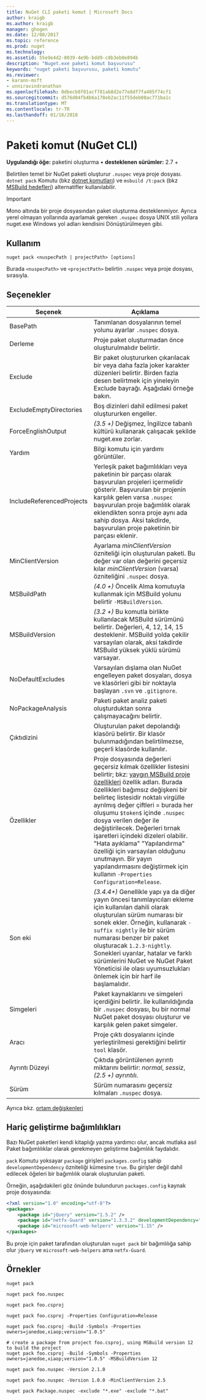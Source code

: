 ```yaml
---
title: NuGet CLI paketi komut | Microsoft Docs
author: kraigb
ms.author: kraigb
manager: ghogen
ms.date: 12/08/2017
ms.topic: reference
ms.prod: nuget
ms.technology: 
ms.assetid: 55e9e4d2-8039-4e9b-bdd9-c8b3eb0e894b
description: "Nuget.exe paketi komut başvurusu"
keywords: "nuget paketi başvurusu, paketi komutu"
ms.reviewer:
- karann-msft
- unniravindranathan
ms.openlocfilehash: 0dbecb8f01acf781ab8d2e77e8df7fa405f74cf1
ms.sourcegitcommit: d576d84fb4b6a178eb2ac11f55deb08ac771ba1c
ms.translationtype: MT
ms.contentlocale: tr-TR
ms.lasthandoff: 01/16/2018
---
```

# <a name="pack-command-nuget-cli"></a>Paketi komut (NuGet CLI)

**Uygulandığı öğe:** paketini oluşturma &bullet; **desteklenen sürümler:** 2.7 +

Belirtilen temel bir NuGet paketi oluşturur `.nuspec` veya proje dosyası. `dotnet pack` Komutu (bkz [dotnet komutları](dotnet-Commands.md)) ve `msbuild /t:pack` (bkz [MSBuild hedefleri](../schema/msbuild-targets.md)) alternatifler kullanılabilir.

> [!Important]
> Mono altında bir proje dosyasından paket oluşturma desteklenmiyor. Ayrıca yerel olmayan yollarında ayarlamak gereken `.nuspec` dosya UNIX stili yollara nuget.exe Windows yol adları kendisini Dönüştürülmeyen gibi.

## <a name="usage"></a>Kullanım

```
nuget pack <nuspecPath | projectPath> [options]
```

Burada `<nuspecPath>` ve `<projectPath>` belirtin `.nuspec` veya proje dosyası, sırasıyla.

## <a name="options"></a>Seçenekler

| Seçenek | Açıklama |
| --- | --- |
| BasePath | Tanımlanan dosyalarının temel yolunu ayarlar `.nuspec` dosya. |
| Derleme | Proje paket oluşturmadan önce oluşturulmalıdır belirtir. |
| Exclude | Bir paket oluştururken çıkarılacak bir veya daha fazla joker karakter düzenleri belirtir. Birden fazla desen belirtmek için yineleyin Exclude bayrağı. Aşağıdaki örneğe bakın. |
| ExcludeEmptyDirectories | Boş dizinleri dahil edilmesi paket oluştururken engeller. |
| ForceEnglishOutput | *(3.5 +)*  Değişmez, İngilizce tabanlı kültürü kullanarak çalışacak şekilde nuget.exe zorlar. |
| Yardım | Bilgi komutu için yardımı görüntüler. |
| IncludeReferencedProjects | Yerleşik paket bağımlılıkları veya paketinin bir parçası olarak başvurulan projeleri içermelidir gösterir. Başvurulan bir projenin karşılık gelen varsa `.nuspec` başvurulan proje bağımlılık olarak eklendikten sonra proje aynı ada sahip dosya. Aksi takdirde, başvurulan proje paketinin bir parçası eklenir. |
| MinClientVersion | Ayarlama *minClientVersion* özniteliği için oluşturulan paketi. Bu değer var olan değerini geçersiz kılar *minClientVersion* (varsa) özniteliğini `.nuspec` dosya. |
| MSBuildPath | *(4.0 +)*  Öncelik Alma komutuyla kullanmak için MSBuild yolunu belirtir `-MSBuildVersion`. |
| MSBuildVersion | *(3.2 +)*  Bu komutla birlikte kullanılacak MSBuild sürümünü belirtir. Değerleri, 4, 12, 14, 15 desteklenir. MSBuild yolda çekilir varsayılan olarak, aksi takdirde MSBuild yüksek yüklü sürümü varsayar. |
| NoDefaultExcludes | Varsayılan dışlama olan NuGet engelleyen paket dosyaları, dosya ve klasörleri gibi bir noktayla başlayan `.svn` ve `.gitignore`. |
| NoPackageAnalysis | Paketi paket analiz paketi oluşturduktan sonra çalışmayacağını belirtir. |
| Çıktıdizini | Oluşturulan paket depolandığı klasörü belirtir. Bir klasör bulunmadığından belirtilmezse, geçerli klasörde kullanılır. |
| Özellikler | Proje dosyasında değerleri geçersiz kılmak özellikler listesini belirtir; bkz: [yaygın MSBuild proje özellikleri](/visualstudio/msbuild/common-msbuild-project-properties) özellik adları. Burada özellikleri bağımsız değişkeni bir belirteç listesidir noktalı virgülle ayrılmış değer çiftleri = burada her oluşumu `$token$` içinde `.nuspec` dosya verilen değer ile değiştirilecek. Değerleri tırnak işaretleri içindeki dizeleri olabilir. "Hata ayıklama" "Yapılandırma" özelliği için varsayılan olduğunu unutmayın. Bir yayın yapılandırmasını değiştirmek için kullanın `-Properties Configuration=Release`. |
| Son eki | *(3.4.4+)*  Genellikle yapı ya da diğer yayın öncesi tanımlayıcıları ekleme için kullanılan dahili olarak oluşturulan sürüm numarası bir sonek ekler. Örneğin, kullanarak `-suffix nightly` ile bir sürüm numarası benzer bir paket oluşturacak `1.2.3-nightly`. Sonekleri uyarılar, hatalar ve farklı sürümlerini NuGet ve NuGet Paket Yöneticisi ile olası uyumsuzlukları önlemek için bir harf ile başlamalıdır. |
| Simgeleri | Paket kaynaklarını ve simgeleri içerdiğini belirtir. İle kullanıldığında bir `.nuspec` dosyası, bu bir normal NuGet paket dosyası oluşturur ve karşılık gelen paket simgeler. |
| Aracı | Proje çıktı dosyalarını içinde yerleştirilmesi gerektiğini belirtir `tool` klasör. |
| Ayrıntı Düzeyi | Çıktıda görüntülenen ayrıntı miktarını belirtir: *normal*, *sessiz*, *(2.5 +) ayrıntılı*. |
| Sürüm | Sürüm numarasını geçersiz kılmaları `.nuspec` dosya. |

Ayrıca bkz. [ortam değişkenleri](cli-ref-environment-variables.md)

## <a name="excluding-development-dependencies"></a>Hariç geliştirme bağımlılıkları

Bazı NuGet paketleri kendi kitaplığı yazma yardımcı olur, ancak mutlaka asıl Paket bağımlılıklar olarak gerekmeyen geliştirme bağımlılık faydalıdır.

`pack` Komutu yoksayar `package` girişleri `packages.config` sahip `developmentDependency` özniteliği kümesine `true`. Bu girişler değil dahil edilecek öğeleri bir bağımlılık olarak oluşturulan paketi.

Örneğin, aşağıdakileri göz önünde bulundurun `packages.config` kaynak proje dosyasında:

```xml
<?xml version="1.0" encoding="utf-8"?>
<packages>
    <package id="jQuery" version="1.5.2" />
    <package id="netfx-Guard" version="1.3.3.2" developmentDependency="true" />
    <package id="microsoft-web-helpers" version="1.15" />
</packages>
```

Bu proje için paket tarafından oluşturulan `nuget pack` bir bağımlılığa sahip olur `jQuery` ve `microsoft-web-helpers` ama `netfx-Guard`.

## <a name="examples"></a>Örnekler

```
nuget pack

nuget pack foo.nuspec

nuget pack foo.csproj

nuget pack foo.csproj -Properties Configuration=Release

nuget pack foo.csproj -Build -Symbols -Properties owners=janedoe,xiaop;version="1.0.5"

# create a package from project foo.csproj, using MSBuild version 12 to build the project
nuget pack foo.csproj -Build -Symbols -Properties owners=janedoe,xiaop;version="1.0.5" -MSBuildVersion 12

nuget pack foo.nuspec -Version 2.1.0

nuget pack foo.nuspec -Version 1.0.0 -MinClientVersion 2.5

nuget pack Package.nuspec -exclude "*.exe" -exclude "*.bat"
```
